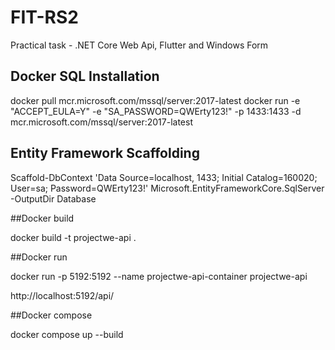 # FIT-RS2

Practical task - .NET Core Web Api, Flutter and Windows Form

## Docker SQL Installation

docker pull mcr.microsoft.com/mssql/server:2017-latest
docker run -e "ACCEPT_EULA=Y" -e "SA_PASSWORD=QWErty123!" -p 1433:1433 -d mcr.microsoft.com/mssql/server:2017-latest

## Entity Framework Scaffolding

Scaffold-DbContext 'Data Source=localhost, 1433; Initial Catalog=160020; User=sa; Password=QWErty123!' Microsoft.EntityFrameworkCore.SqlServer -OutputDir Database


##Docker build

docker build -t projectwe-api .

##Docker run

docker run -p 5192:5192 --name projectwe-api-container projectwe-api

http://localhost:5192/api/

##Docker compose

docker compose up --build